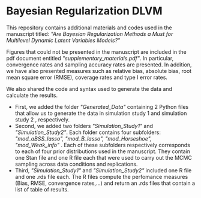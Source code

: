 # Bayesian Regularization DLVM

This repository contains additional materials and codes used in the manuscript titled: _"Are Bayesian Regularization Methods a Must for Multilevel Dynamic Latent Variables Models?"_

Figures that could not be presented in the manuscript are included in the pdf document entitled _"supplementary_materials.pdf"_.  In particular, convergence rates and sampling accuracy rates are presented. In addition, we have also presented measures such as relative bias, absolute bias, root mean square error (RMSE), coverage rates and type I error rates.

We  also shared the code and syntax used to generate the data and calculate the results. 
 - First, we added the folder _"Generated_Data"_ containing 2 Python files that allow us to generate the data in simulation study 1 and simulation study 2 , respectively.
 - Second, we added two folders _"Simulation_Study1"_ and _"Simulation_Study2"_. Each folder contains four subfolders: _"mod_aBSS_lasso", "mod_B_lasso", "mod_Horseshoe", "mod_Weak_info"_ . Each of these subfolders respectively corresponds to each of four prior distributions used in the manuscript. They contain one Stan file and one R file each that were used to carry out the MCMC sampling across data conditions and replications.
 - Third, _"Simulation_Study1"_ and _"Simulation_Study2"_ included one R file and one .rds file each. The R files compute the perfomance measures (Bias, RMSE, convergence rates,...) and return an .rds files that contain a list of table of results.  

